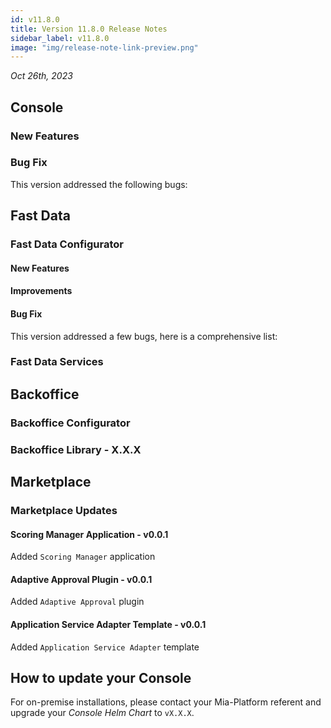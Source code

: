 ```yaml
---
id: v11.8.0
title: Version 11.8.0 Release Notes
sidebar_label: v11.8.0
image: "img/release-note-link-preview.png"
---
```


_Oct 26th, 2023_

## Console

### New Features

### Bug Fix

This version addressed the following bugs:

## Fast Data

### Fast Data Configurator

#### New Features

#### Improvements

#### Bug Fix

This version addressed a few bugs, here is a comprehensive list:

### Fast Data Services

## Backoffice

### Backoffice Configurator

### Backoffice Library - X.X.X

## Marketplace

### Marketplace Updates

#### Scoring Manager Application - v0.0.1

Added `Scoring Manager` application

#### Adaptive Approval Plugin - v0.0.1

Added `Adaptive Approval` plugin

#### Application Service Adapter Template - v0.0.1

Added `Application Service Adapter` template

## How to update your Console

For on-premise installations, please contact your Mia-Platform referent and upgrade your _Console Helm Chart_ to `vX.X.X`.
